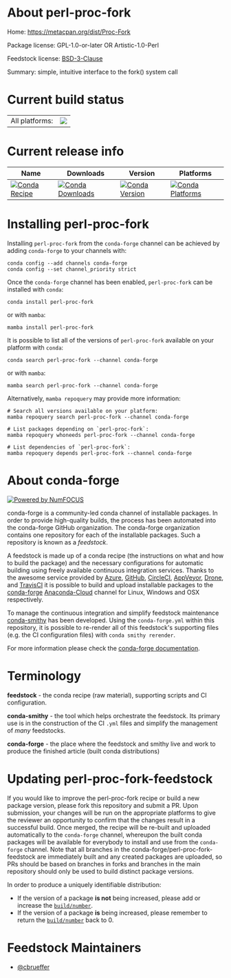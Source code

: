 About perl-proc-fork
====================

Home: https://metacpan.org/dist/Proc-Fork

Package license: GPL-1.0-or-later OR Artistic-1.0-Perl

Feedstock license: [BSD-3-Clause](https://github.com/conda-forge/perl-proc-fork-feedstock/blob/main/LICENSE.txt)

Summary: simple, intuitive interface to the fork() system call

Current build status
====================


<table><tr><td>All platforms:</td>
    <td>
      <a href="https://dev.azure.com/conda-forge/feedstock-builds/_build/latest?definitionId=16985&branchName=main">
        <img src="https://dev.azure.com/conda-forge/feedstock-builds/_apis/build/status/perl-proc-fork-feedstock?branchName=main">
      </a>
    </td>
  </tr>
</table>

Current release info
====================

| Name | Downloads | Version | Platforms |
| --- | --- | --- | --- |
| [![Conda Recipe](https://img.shields.io/badge/recipe-perl--proc--fork-green.svg)](https://anaconda.org/conda-forge/perl-proc-fork) | [![Conda Downloads](https://img.shields.io/conda/dn/conda-forge/perl-proc-fork.svg)](https://anaconda.org/conda-forge/perl-proc-fork) | [![Conda Version](https://img.shields.io/conda/vn/conda-forge/perl-proc-fork.svg)](https://anaconda.org/conda-forge/perl-proc-fork) | [![Conda Platforms](https://img.shields.io/conda/pn/conda-forge/perl-proc-fork.svg)](https://anaconda.org/conda-forge/perl-proc-fork) |

Installing perl-proc-fork
=========================

Installing `perl-proc-fork` from the `conda-forge` channel can be achieved by adding `conda-forge` to your channels with:

```
conda config --add channels conda-forge
conda config --set channel_priority strict
```

Once the `conda-forge` channel has been enabled, `perl-proc-fork` can be installed with `conda`:

```
conda install perl-proc-fork
```

or with `mamba`:

```
mamba install perl-proc-fork
```

It is possible to list all of the versions of `perl-proc-fork` available on your platform with `conda`:

```
conda search perl-proc-fork --channel conda-forge
```

or with `mamba`:

```
mamba search perl-proc-fork --channel conda-forge
```

Alternatively, `mamba repoquery` may provide more information:

```
# Search all versions available on your platform:
mamba repoquery search perl-proc-fork --channel conda-forge

# List packages depending on `perl-proc-fork`:
mamba repoquery whoneeds perl-proc-fork --channel conda-forge

# List dependencies of `perl-proc-fork`:
mamba repoquery depends perl-proc-fork --channel conda-forge
```


About conda-forge
=================

[![Powered by
NumFOCUS](https://img.shields.io/badge/powered%20by-NumFOCUS-orange.svg?style=flat&colorA=E1523D&colorB=007D8A)](https://numfocus.org)

conda-forge is a community-led conda channel of installable packages.
In order to provide high-quality builds, the process has been automated into the
conda-forge GitHub organization. The conda-forge organization contains one repository
for each of the installable packages. Such a repository is known as a *feedstock*.

A feedstock is made up of a conda recipe (the instructions on what and how to build
the package) and the necessary configurations for automatic building using freely
available continuous integration services. Thanks to the awesome service provided by
[Azure](https://azure.microsoft.com/en-us/services/devops/), [GitHub](https://github.com/),
[CircleCI](https://circleci.com/), [AppVeyor](https://www.appveyor.com/),
[Drone](https://cloud.drone.io/welcome), and [TravisCI](https://travis-ci.com/)
it is possible to build and upload installable packages to the
[conda-forge](https://anaconda.org/conda-forge) [Anaconda-Cloud](https://anaconda.org/)
channel for Linux, Windows and OSX respectively.

To manage the continuous integration and simplify feedstock maintenance
[conda-smithy](https://github.com/conda-forge/conda-smithy) has been developed.
Using the ``conda-forge.yml`` within this repository, it is possible to re-render all of
this feedstock's supporting files (e.g. the CI configuration files) with ``conda smithy rerender``.

For more information please check the [conda-forge documentation](https://conda-forge.org/docs/).

Terminology
===========

**feedstock** - the conda recipe (raw material), supporting scripts and CI configuration.

**conda-smithy** - the tool which helps orchestrate the feedstock.
                   Its primary use is in the construction of the CI ``.yml`` files
                   and simplify the management of *many* feedstocks.

**conda-forge** - the place where the feedstock and smithy live and work to
                  produce the finished article (built conda distributions)


Updating perl-proc-fork-feedstock
=================================

If you would like to improve the perl-proc-fork recipe or build a new
package version, please fork this repository and submit a PR. Upon submission,
your changes will be run on the appropriate platforms to give the reviewer an
opportunity to confirm that the changes result in a successful build. Once
merged, the recipe will be re-built and uploaded automatically to the
`conda-forge` channel, whereupon the built conda packages will be available for
everybody to install and use from the `conda-forge` channel.
Note that all branches in the conda-forge/perl-proc-fork-feedstock are
immediately built and any created packages are uploaded, so PRs should be based
on branches in forks and branches in the main repository should only be used to
build distinct package versions.

In order to produce a uniquely identifiable distribution:
 * If the version of a package **is not** being increased, please add or increase
   the [``build/number``](https://docs.conda.io/projects/conda-build/en/latest/resources/define-metadata.html#build-number-and-string).
 * If the version of a package **is** being increased, please remember to return
   the [``build/number``](https://docs.conda.io/projects/conda-build/en/latest/resources/define-metadata.html#build-number-and-string)
   back to 0.

Feedstock Maintainers
=====================

* [@cbrueffer](https://github.com/cbrueffer/)

